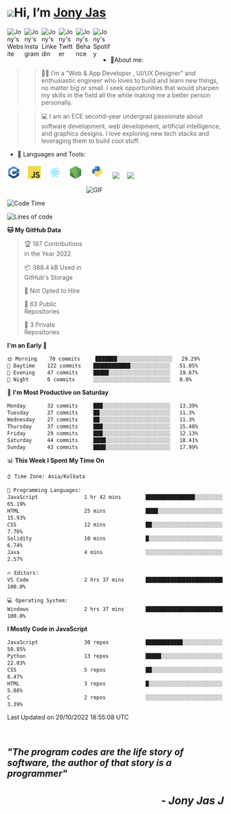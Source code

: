 <h1><img src="https://media.giphy.com/media/hvRJCLFzcasrR4ia7z/giphy.gif" width="35px">Hi, I’m <a href="https://jonyjas.com/">Jony Jas</a></h1>
 
 <a href="https://jonyjas.com/" target="_blank">
  <img align="left" alt="Jony's Website" width="40px" src="https://user-images.githubusercontent.com/74784363/143541601-3ab9695a-100a-4ad7-8d21-43cd1e4af7c7.png" />
</a>
 <a href="https://www.instagram.com/jonyj.dev/" target="_blank">
  <img align="left" alt="Jony's Instagram" width="40px" src="https://img.icons8.com/external-justicon-lineal-color-justicon/64/000000/external-instagram-social-media-justicon-lineal-color-justicon.png" />
</a>
<a href="https://www.linkedin.com/in/jony-jas/">
  <img align="left" alt="Jony's Linkedin" width="40px" src="https://img.icons8.com/external-justicon-lineal-color-justicon/64/000000/external-linkedin-social-media-justicon-lineal-color-justicon.png" />
</a>
<a href="https://twitter.com/_jonyj">
  <img align="left" alt="Jony's Twitter" width="40px" src="https://img.icons8.com/external-justicon-lineal-color-justicon/64/000000/external-twitter-social-media-justicon-lineal-color-justicon.png" />
</a>
<a href="https://behance.net/jonyjas">
  <img align="left" alt="Jony's Behance" width="40px" src="https://user-images.githubusercontent.com/74784363/132524230-02a2f8e4-dccb-444f-9a96-1e8ed52b08c6.png"/>
</a>
<a href="https://open.spotify.com/user/31cl7trdf4lx6z452vxh3xcyyoga">
  <img align="left" alt="Jony's Spotify" width="40px" src="https://user-images.githubusercontent.com/74784363/132524968-f8d6f1d7-ff49-4ecb-bc15-1c681d63bcce.png" />
</a>                                                                              
</br>
</br>
</br>

- 👀About me: 
>>👨‍💻 I’m a "Web & App Developer , UI/UX Designer" and enthusiastic engineer who loves to build and learn new things, no matter big or small. I seek opportunities that would sharpen my skills in the field all the while making me a better person personally. 

>>💻 I am an ECE second-year undergrad passionate about software development, web development, artificial intelligence, and graphics designs. I love exploring new tech stacks and leveraging them to build cool stuff.
- 🔨 Languages and Tools:

<code><img height="30" src="https://raw.githubusercontent.com/github/explore/80688e429a7d4ef2fca1e82350fe8e3517d3494d/topics/cpp/cpp.png"></code>&emsp;
<code><img height="30" src="https://raw.githubusercontent.com/github/explore/80688e429a7d4ef2fca1e82350fe8e3517d3494d/topics/javascript/javascript.png"></code>&emsp;
<code><img height="30" src="https://raw.githubusercontent.com/github/explore/80688e429a7d4ef2fca1e82350fe8e3517d3494d/topics/react/react.png"></code>&emsp;
<code><img height="30" src="https://raw.githubusercontent.com/github/explore/80688e429a7d4ef2fca1e82350fe8e3517d3494d/topics/nodejs/nodejs.png"></code>&emsp;
<code><img height="35" src="https://raw.githubusercontent.com/github/explore/80688e429a7d4ef2fca1e82350fe8e3517d3494d/topics/python/python.png"></code>&emsp;
<code><img height="35" src="https://user-images.githubusercontent.com/74784363/122376096-77a58880-cf81-11eb-908b-d0f76b4bee8f.png"></code>&emsp;
<code><img height="30" src="https://user-images.githubusercontent.com/74784363/122706040-a028cd80-d274-11eb-8719-c124e960df70.png"></code>&emsp;

<img align="right" alt="GIF" src="https://user-images.githubusercontent.com/74784363/122709490-01a06a80-d27c-11eb-855c-025bdf07008a.jpg" width="320" height="320" />
<br>

<!--START_SECTION:waka-->
![Code Time](http://img.shields.io/badge/Code%20Time-599%20hrs%2026%20mins-blue)

![Lines of code](https://img.shields.io/badge/From%20Hello%20World%20I%27ve%20Written-1%20Million%20lines%20of%20code-blue)

**🐱 My GitHub Data** 

> 🏆 187 Contributions in the Year 2022
 > 
> 📦 388.4 kB Used in GitHub's Storage 
 > 
> 🚫 Not Opted to Hire
 > 
> 📜 63 Public Repositories 
 > 
> 🔑 3 Private Repositories  
 > 
**I'm an Early 🐤** 

```text
🌞 Morning    70 commits     ███████░░░░░░░░░░░░░░░░░░   29.29% 
🌆 Daytime    122 commits    ████████████░░░░░░░░░░░░░   51.05% 
🌃 Evening    47 commits     █████░░░░░░░░░░░░░░░░░░░░   19.67% 
🌙 Night      0 commits      ░░░░░░░░░░░░░░░░░░░░░░░░░   0.0%

```
📅 **I'm Most Productive on Saturday** 

```text
Monday       32 commits     ███░░░░░░░░░░░░░░░░░░░░░░   13.39% 
Tuesday      27 commits     ██░░░░░░░░░░░░░░░░░░░░░░░   11.3% 
Wednesday    27 commits     ██░░░░░░░░░░░░░░░░░░░░░░░   11.3% 
Thursday     37 commits     ███░░░░░░░░░░░░░░░░░░░░░░   15.48% 
Friday       29 commits     ███░░░░░░░░░░░░░░░░░░░░░░   12.13% 
Saturday     44 commits     ████░░░░░░░░░░░░░░░░░░░░░   18.41% 
Sunday       43 commits     ████░░░░░░░░░░░░░░░░░░░░░   17.99%

```


📊 **This Week I Spent My Time On** 

```text
⌚︎ Time Zone: Asia/Kolkata

💬 Programming Languages: 
JavaScript               1 hr 42 mins        ████████████████░░░░░░░░░   65.19% 
HTML                     25 mins             ████░░░░░░░░░░░░░░░░░░░░░   15.93% 
CSS                      12 mins             ██░░░░░░░░░░░░░░░░░░░░░░░   7.76% 
Solidity                 10 mins             █░░░░░░░░░░░░░░░░░░░░░░░░   6.74% 
Java                     4 mins              ░░░░░░░░░░░░░░░░░░░░░░░░░   2.57%

🔥 Editors: 
VS Code                  2 hrs 37 mins       █████████████████████████   100.0%

💻 Operating System: 
Windows                  2 hrs 37 mins       █████████████████████████   100.0%

```

**I Mostly Code in JavaScript** 

```text
JavaScript               30 repos            ████████████░░░░░░░░░░░░░   50.85% 
Python                   13 repos            █████░░░░░░░░░░░░░░░░░░░░   22.03% 
CSS                      5 repos             ██░░░░░░░░░░░░░░░░░░░░░░░   8.47% 
HTML                     3 repos             █░░░░░░░░░░░░░░░░░░░░░░░░   5.08% 
C                        2 repos             ░░░░░░░░░░░░░░░░░░░░░░░░░   3.39%

```



 Last Updated on 29/10/2022 18:55:08 UTC
<!--END_SECTION:waka-->

<!----
- 📈 My GitHub Stats:

<p align="center"> <img src="https://github-readme-stats.vercel.app/api?username=Jony-Jas&show_icons=true&theme=gotham" alt="Jony-Jas" />
--->
<br>
<h2><em>"The program codes are the life story of software, the author of that story is a programmer"<h3 align="right">- Jony Jas J</h3></em></h2> 
